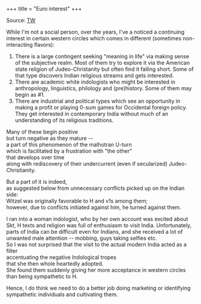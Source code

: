 +++
title = "Euro interest"
+++

Source: [TW](https://x.com/blog_supplement/status/1829715551318315297)

While I'm not a social person, over the years, I've a noticed a continuing interest in certain western circles which comes in different (sometimes non-interacting flavors):

 1. There is a large contingent seeking "meaning in life" via making sense of the subjective realm. Most of them try to explore it via the American state religion of Judeo-Christanity but often find it falling short. Some of that type discovers Indian religious streams and gets interested. 
2. There are academic white indologists who might be interested in anthropology, linguistics, philology and (pre)history. Some of them may begin as #1.
3. There are industrial and political types which see an opportunity in making a profit or playing 0-sum games for Occidental foreign policy. They get interested in contemporary India without much of an understanding of its religious traditions.

Many of these begin positive  
but turn negative as they mature --  
a part of this phenomenon of the malhotran U-turn  
which is facilitated by a frustration with "the other"  
that develops over time  
along with rediscovery of their undercurrent (even if secularized) Judeo-Christianity. 

But a part of it is indeed,  
as suggested below from unnecessary conflicts picked up on the Indian side:  
Witzel was originally favorable to H and v1s among them;  
however, due to conflicts initiated against him, he turned against them.

I ran into a woman indologist, who by her own account was excited about Skt, H texts and religion was full of enthusiasm to visit India. Unfortunately, parts of India can be difficult even for Indians, and she received a lot of unwanted male attention -- mobbing, guys taking selfies etc.  
So I was not surprised that the visit to the actual modern India acted as a filter  
accentuating the negative Indological tropes  
that she then whole heartedly adopted.  
She found them suddenly giving her more acceptance in western circles  
than being sympathetic to H. 

Hence, I do think we need to do a better job doing marketing or identifying sympathetic individuals and cultivating them.
